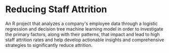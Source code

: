 # Reducing Staff Attrition
An R project that analyzes a company's employee data through a logistic regression and decision tree machine learning model in order to investigate the primary factors, along with their patterns, that impact and lead to high staff attrition rates and help develop actionable insights and comprehensive strategies to significantly reduce attrition.
